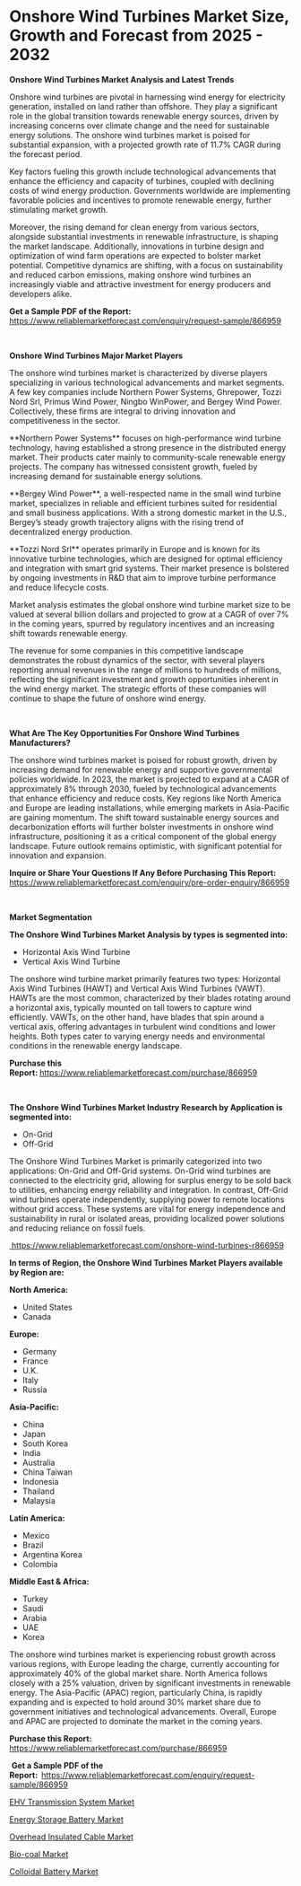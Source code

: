 <p><h1>Onshore Wind Turbines Market Size, Growth and Forecast from 2025 - 2032</h1></p><p><strong>Onshore Wind Turbines Market Analysis and Latest Trends</strong></p>
<p><p>Onshore wind turbines are pivotal in harnessing wind energy for electricity generation, installed on land rather than offshore. They play a significant role in the global transition towards renewable energy sources, driven by increasing concerns over climate change and the need for sustainable energy solutions. The onshore wind turbines market is poised for substantial expansion, with a projected growth rate of 11.7% CAGR during the forecast period. </p><p>Key factors fueling this growth include technological advancements that enhance the efficiency and capacity of turbines, coupled with declining costs of wind energy production. Governments worldwide are implementing favorable policies and incentives to promote renewable energy, further stimulating market growth. </p><p>Moreover, the rising demand for clean energy from various sectors, alongside substantial investments in renewable infrastructure, is shaping the market landscape. Additionally, innovations in turbine design and optimization of wind farm operations are expected to bolster market potential. Competitive dynamics are shifting, with a focus on sustainability and reduced carbon emissions, making onshore wind turbines an increasingly viable and attractive investment for energy producers and developers alike.</p></p>
<p><strong>Get a Sample PDF of the Report:&nbsp;</strong> <a href="https://www.reliablemarketforecast.com/enquiry/request-sample/866959?utm_campaign=1144&utm_medium=2&utm_source=Github&utm_content=ia&utm_term=13022025&utm_id=onshore-wind-turbines">https://www.reliablemarketforecast.com/enquiry/request-sample/866959</a></p>
<p>&nbsp;</p>
<p><strong>Onshore Wind Turbines Major Market Players</strong></p>
<p><p>The onshore wind turbines market is characterized by diverse players specializing in various technological advancements and market segments. A few key companies include Northern Power Systems, Ghrepower, Tozzi Nord Srl, Primus Wind Power, Ningbo WinPower, and Bergey Wind Power. Collectively, these firms are integral to driving innovation and competitiveness in the sector.</p><p>**Northern Power Systems** focuses on high-performance wind turbine technology, having established a strong presence in the distributed energy market. Their products cater mainly to community-scale renewable energy projects. The company has witnessed consistent growth, fueled by increasing demand for sustainable energy solutions.</p><p>**Bergey Wind Power**, a well-respected name in the small wind turbine market, specializes in reliable and efficient turbines suited for residential and small business applications. With a strong domestic market in the U.S., Bergey’s steady growth trajectory aligns with the rising trend of decentralized energy production.</p><p>**Tozzi Nord Srl** operates primarily in Europe and is known for its innovative turbine technologies, which are designed for optimal efficiency and integration with smart grid systems. Their market presence is bolstered by ongoing investments in R&D that aim to improve turbine performance and reduce lifecycle costs.</p><p>Market analysis estimates the global onshore wind turbine market size to be valued at several billion dollars and projected to grow at a CAGR of over 7% in the coming years, spurred by regulatory incentives and an increasing shift towards renewable energy.</p><p>The revenue for some companies in this competitive landscape demonstrates the robust dynamics of the sector, with several players reporting annual revenues in the range of millions to hundreds of millions, reflecting the significant investment and growth opportunities inherent in the wind energy market. The strategic efforts of these companies will continue to shape the future of onshore wind energy.</p></p>
<p>&nbsp;</p>
<p><strong>What Are The Key Opportunities For Onshore Wind Turbines Manufacturers?</strong></p>
<p><p>The onshore wind turbines market is poised for robust growth, driven by increasing demand for renewable energy and supportive governmental policies worldwide. In 2023, the market is projected to expand at a CAGR of approximately 8% through 2030, fueled by technological advancements that enhance efficiency and reduce costs. Key regions like North America and Europe are leading installations, while emerging markets in Asia-Pacific are gaining momentum. The shift toward sustainable energy sources and decarbonization efforts will further bolster investments in onshore wind infrastructure, positioning it as a critical component of the global energy landscape. Future outlook remains optimistic, with significant potential for innovation and expansion.</p></p>
<p><strong>Inquire or Share Your Questions If Any Before Purchasing This Report:</strong> <a href="https://www.reliablemarketforecast.com/enquiry/pre-order-enquiry/866959?utm_campaign=1144&utm_medium=2&utm_source=Github&utm_content=ia&utm_term=13022025&utm_id=onshore-wind-turbines">https://www.reliablemarketforecast.com/enquiry/pre-order-enquiry/866959</a></p>
<p>&nbsp;</p>
<p><strong>Market Segmentation</strong></p>
<p><strong>The Onshore Wind Turbines Market Analysis by types is segmented into:</strong></p>
<p><ul><li>Horizontal Axis Wind Turbine</li><li>Vertical Axis Wind Turbine</li></ul></p>
<p><p>The onshore wind turbine market primarily features two types: Horizontal Axis Wind Turbines (HAWT) and Vertical Axis Wind Turbines (VAWT). HAWTs are the most common, characterized by their blades rotating around a horizontal axis, typically mounted on tall towers to capture wind efficiently. VAWTs, on the other hand, have blades that spin around a vertical axis, offering advantages in turbulent wind conditions and lower heights. Both types cater to varying energy needs and environmental conditions in the renewable energy landscape.</p></p>
<p><strong>Purchase this Report:&nbsp;</strong><a href="https://www.reliablemarketforecast.com/purchase/866959?utm_campaign=1144&utm_medium=2&utm_source=Github&utm_content=ia&utm_term=13022025&utm_id=onshore-wind-turbines">https://www.reliablemarketforecast.com/purchase/866959</a></p>
<p>&nbsp;</p>
<p><strong>The Onshore Wind Turbines Market Industry Research by Application is segmented into:</strong></p>
<p><ul><li>On-Grid</li><li>Off-Grid</li></ul></p>
<p><p>The Onshore Wind Turbines Market is primarily categorized into two applications: On-Grid and Off-Grid systems. On-Grid wind turbines are connected to the electricity grid, allowing for surplus energy to be sold back to utilities, enhancing energy reliability and integration. In contrast, Off-Grid wind turbines operate independently, supplying power to remote locations without grid access. These systems are vital for energy independence and sustainability in rural or isolated areas, providing localized power solutions and reducing reliance on fossil fuels.</p></p>
<p><a href="https://www.reliablemarketforecast.com/onshore-wind-turbines-r866959?utm_campaign=1144&utm_medium=2&utm_source=Github&utm_content=ia&utm_term=13022025&utm_id=onshore-wind-turbines">&nbsp;https://www.reliablemarketforecast.com/onshore-wind-turbines-r866959</a></p>
<p><strong>In terms of Region, the Onshore Wind Turbines Market Players available by Region are:</strong></p>
<p>
    <p> <strong> North America: </strong>
        <ul>
            <li>United States</li>
            <li>Canada</li>
        </ul>
        </p> 
    <p> <strong> Europe: </strong>
        <ul>
            <li>Germany</li>
            <li>France</li>
            <li>U.K.</li>
            <li>Italy</li>
            <li>Russia</li>
        </ul>
        </p> 
    <p> <strong> Asia-Pacific: </strong>
        <ul>
            <li>China</li>
            <li>Japan</li>
            <li>South Korea</li>
            <li>India</li>
            <li>Australia</li>
            <li>China Taiwan</li>
            <li>Indonesia</li>
            <li>Thailand</li>
            <li>Malaysia</li>
        </ul>
        </p> 
    <p> <strong> Latin America: </strong>
        <ul>
            <li>Mexico</li>
            <li>Brazil</li>
            <li>Argentina Korea</li>
            <li>Colombia</li>
        </ul>
        </p> 
    <p> <strong> Middle East & Africa: </strong>
        <ul>
            <li>Turkey</li>
            <li>Saudi</li>
            <li>Arabia</li>
            <li>UAE</li>
            <li>Korea</li>
        </ul>
    </p>
    </p>
<p><p>The onshore wind turbines market is experiencing robust growth across various regions, with Europe leading the charge, currently accounting for approximately 40% of the global market share. North America follows closely with a 25% valuation, driven by significant investments in renewable energy. The Asia-Pacific (APAC) region, particularly China, is rapidly expanding and is expected to hold around 30% market share due to government initiatives and technological advancements. Overall, Europe and APAC are projected to dominate the market in the coming years.</p></p>
<p><strong>Purchase this Report: </strong><a href="https://www.reliablemarketforecast.com/purchase/866959?utm_campaign=1144&utm_medium=2&utm_source=Github&utm_content=ia&utm_term=13022025&utm_id=onshore-wind-turbines">https://www.reliablemarketforecast.com/purchase/866959</a></p>
<p>&nbsp;<strong>Get a Sample PDF of the Report:&nbsp;&nbsp;</strong><a href="https://www.reliablemarketforecast.com/enquiry/request-sample/866959?utm_campaign=1144&utm_medium=2&utm_source=Github&utm_content=ia&utm_term=13022025&utm_id=onshore-wind-turbines">https://www.reliablemarketforecast.com/enquiry/request-sample/866959</a></p>
<p><strong></strong></p>
<p><p><a href="https://github.com/palenjeppecd/Market-Research-Report-List-1/blob/main/ehv-transmission-system-market.md?utm_campaign=1144&utm_medium=2&utm_source=Github&utm_content=ia&utm_term=13022025&utm_id=onshore-wind-turbines">EHV Transmission System Market</a></p><p><a href="https://github.com/raaschadonle/Market-Research-Report-List-1/blob/main/energy-storage-battery-market.md?utm_campaign=1144&utm_medium=2&utm_source=Github&utm_content=ia&utm_term=13022025&utm_id=onshore-wind-turbines">Energy Storage Battery Market</a></p><p><a href="https://github.com/mabutironaldo/Market-Research-Report-List-7/blob/main/overhead-insulated-cable-market.md?utm_campaign=1144&utm_medium=2&utm_source=Github&utm_content=ia&utm_term=13022025&utm_id=onshore-wind-turbines">Overhead Insulated Cable Market</a></p><p><a href="https://github.com/zsibaqalia/Market-Research-Report-List-1/blob/main/bio-coal-market.md?utm_campaign=1144&utm_medium=2&utm_source=Github&utm_content=ia&utm_term=13022025&utm_id=onshore-wind-turbines">Bio-coal Market</a></p><p><a href="https://github.com/kovasovitzzg/Market-Research-Report-List-1/blob/main/colloidal-battery-market.md?utm_campaign=1144&utm_medium=2&utm_source=Github&utm_content=ia&utm_term=13022025&utm_id=onshore-wind-turbines">Colloidal Battery Market</a></p></p>